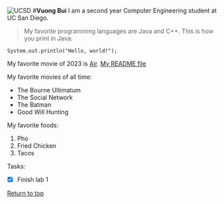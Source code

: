 ![UCSD](https://library.ucsd.edu/news-events/wp-content/uploads/2020/08/Library-Blog-Post-Feature-1920x1080-50th-1.jpg)
#**Vuong Bui**
I am a second year Computer Engineering student at UC San Diego.
> My favorite programming languages are Java and C++.
This is how you print in Java:
```
System.out.println("Hello, world!");
```
My favorite movie of 2023 is [Air](https://en.wikipedia.org/wiki/Air_(2023_film)).
[My README file](README.md)

My favorite movies of all time:
- The Bourne Ultimatum
- The Social Network
- The Batman
- Good Will Hunting

My favorite foods:
1. Pho
2. Fried Chicken
3. Tacos

Tasks:
- [x] Finish lab 1

[Return to top](#Vuong-Bui)
